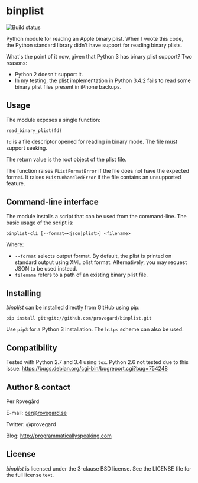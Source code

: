 binplist
========

![Build status](https://travis-ci.org/provegard/binplist.svg)

Python module for reading an Apple binary plist. When I wrote this code, the Python standard
library didn't have support for reading binary plists.

What's the point of it now, given that Python 3 has binary plist support? Two reasons:

* Python 2 doesn't support it.
* In my testing, the plist implementation in Python 3.4.2 fails to read some binary plist
  files present in iPhone backups.

Usage
-----

The module exposes a single function:

    read_binary_plist(fd)

`fd` is a file descriptor opened for reading in binary mode. The file must support
seeking.

The return value is the root object of the plist file.

The function raises `PListFormatError` if the file does not have the expected format.
It raises `PListUnhandledError` if the file contains an unsupported feature.

Command-line interface
----------------------

The module installs a script that can be used from the command-line. The basic usage
of the script is:

    binplist-cli [--format=<json|plist>] <filename>

Where:

* `--format` selects output format. By default, the plist is printed on standard output
  using XML plist format. Alternatively, you may request JSON to be used instead.
* `filename` refers to a path of an existing binary plist file.

Installing
----------

*binplist* can be installed directly from GitHub using pip:

    pip install git+git://github.com/provegard/binplist.git

Use `pip3` for a Python 3 installation. The `https` scheme can also be used.

Compatibility
-------------

Tested with Python 2.7 and 3.4 using `tox`. Python 2.6 not tested due to this issue:
https://bugs.debian.org/cgi-bin/bugreport.cgi?bug=754248

Author & contact
----------------
Per Rovegård

E-mail: per@rovegard.se

Twitter: @provegard

Blog: http://programmaticallyspeaking.com

License
-------

*binplist* is licensed under the 3-clause BSD license. See the LICENSE file for the full license text.
